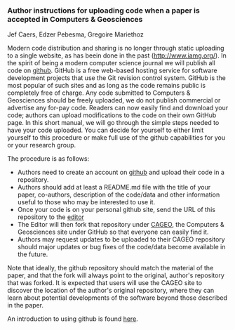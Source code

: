 ### Author instructions for uploading code when a paper is accepted in Computers &amp; Geosciences


Jef Caers, Edzer Pebesma, Gregoire Mariethoz

Modern code distribution and sharing is no longer through static uploading to a single website, as has beein done in the past (http://www.iamg.org/). In the spirit of being a modern computer science journal we will publish all code on [github](https://githib.com). GitHub is a free web-based hosting service for software development projects that use the Git revision control system. GitHub is the most popular of such sites and as long as the code remains public is completely free of charge. Any code submitted to Computers & Geosciences should be freely uploaded, we do not publish commercial or advertise any for-pay code. Readers can now easily find and download your code; authors can upload modifications to the code on their own GitHub page. In this short manual, we will go through the simple steps needed to have your code uploaded. You can decide for yourself to either limit yourself to this procedure or make full use of the github capabilities for you or your research group. 

The procedure is as follows:

* Authors need to create an account on [github](https://github.com) and upload their code in a repository.
* Authors should add at least a README.md file with the title of your paper, co-authors, description of the code/data and other information useful to those who may be interested to use it.
*  Once your code is on your personal github site, send the URL of this repository to the [editor](mailto:edzer.pebesma@uni-muenster.de)
* The Editor will then fork that repository under [CAGEO](https://github.com/cageo/), the Computers & Geosciences site under GitHub so that everyone can easily find it.
* Authors may request updates to be uploaded to their CAGEO repository should major updates or bug fixes of the code/data become available in the future. 

Note that ideally, the github repository should match the material of the paper, and that the fork will always point to the original, author's repository that was forked. It is expected that users will use the CAGEO site to discover the location of the author's original repository, where they can learn about potential developments of the software beyond those described in the paper.

An introduction to using github is found [here](https://guides.github.com/activities/hello-world/).
